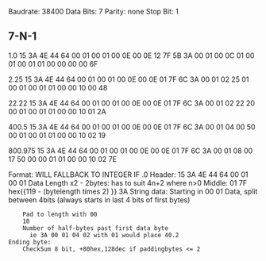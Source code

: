 Baudrate: 38400
Data Bits: 7
Parity: none
Stop Bit: 1

7-N-1
------------
1.0
15 3A 4E 44 64 00 01 00 01 00 0E 00 0E 12 7F 5B
3A 00 01 00 0C 01 00 01 00 01 01 00 00 00 00 6F

2.25
15 3A 4E 44 64 00 01 00 01 00 0E 00 0E 01 7F 6C
3A 00 01 02 25 01 00 01 00 01 01 00 00 10 00 48

22.22
15 3A 4E 44 64 00 01 00 01 00 0E 00 0E 01 7F 6C
3A 00 01 02 22 20 00 01 00 01 01 00 00 10 01 2A

400.5
15 3A 4E 44 64 00 01 00 01 00 0E 00 0E 01 7F 6C
3A 00 01 04 00 50 00 01 00 01 01 00 00 10 02 19

800.975
15 3A 4E 44 64 00 01 00 01 00 0E 00 0E 01 7F 6C
3A 00 01 08 00 17 50 00 00 01 01 00 00 10 02 7E


Format:
	WILL FALLBACK TO INTEGER IF .0
	Header:
		15 3A 4E 44 64 00 01 00 01
	Data Length x2 - 2bytes:
		has to suit 4n+2 where n>0
	Middle:
		01 7F hex{{119 - (bytelength times 2) }} 3A
	String data:
		Starting in 00 01 
		Data, split between 4bits (always starts in last 4 bits of first bytes)
		
		Pad to length with 00
		10
		Number of half-bytes past first data byte
		  ie 3A 00 01 04 02 with 01 would place 40.2
	Ending byte:
		CheckSum 8 bit, +80hex,128dec if paddingbytes <= 2